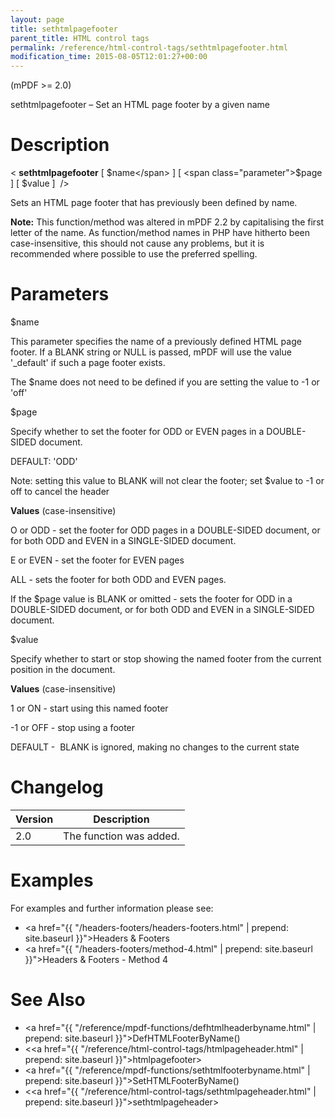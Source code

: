 ```yaml
---
layout: page
title: sethtmlpagefooter
parent_title: HTML control tags
permalink: /reference/html-control-tags/sethtmlpagefooter.html
modification_time: 2015-08-05T12:01:27+00:00
---
```


(mPDF >= 2.0)

sethtmlpagefooter – Set an HTML page footer by a given name

# Description

&lt; **sethtmlpagefooter** 
[ <span class="parameter">$name</span> ]
[ <span class="parameter">$page</span> ] 
[ <span class="parameter">$value</span> ]  /&gt;

Sets an HTML page footer that has previously been defined by name.

<div class="alert alert-info" role="alert">
    <strong>Note:</strong> This function/method was altered in mPDF 2.2 by capitalising the first letter of the name. 
    As function/method names in PHP have hitherto been case-insensitive, this should not cause any problems, but it is 
    recommended where possible to use the preferred spelling.
</div>

# Parameters

<span class="parameter">$name</span>

This parameter specifies the name of a previously defined HTML page footer. If a <span class="smallblock">BLANK</span> 
string or <span class="smallblock">NULL</span> is passed, mPDF will use the value '_default' if such a page footer exists.

The <span class="parameter">$name</span> does not need to be defined if you are setting the value to -1 or 'off'

<span class="parameter">$page</span>

Specify whether to set the footer for <span class="smallblock">ODD</span> or <span class="smallblock">EVEN</span> pages 
in a <span class="smallblock">DOUBLE-SIDED</span> document.

<span class="smallblock">DEFAULT</span>: 'ODD'

Note: setting this value to <span class="smallblock">BLANK</span> will not clear the footer; set 
<span class="parameter">$value</span> to -1 or off to cancel the header

**Values** (case-insensitive)

O or ODD - set the footer for <span class="smallblock">ODD</span> pages in a <span class="smallblock">DOUBLE-SIDED</span> 
document, or for both <span class="smallblock">ODD</span> and <span class="smallblock">EVEN</span> in a 
<span class="smallblock">SINGLE-SIDED</span> document.

E or EVEN - set the footer for <span class="smallblock">EVEN</span> pages

ALL - sets the footer for both <span class="smallblock">ODD</span> and <span class="smallblock">EVEN</span> pages.

If the <span class="parameter">$page</span> value is <span class="smallblock">BLANK</span> or omitted - sets the footer 
for <span class="smallblock">ODD</span> in a <span class="smallblock">DOUBLE-SIDED</span> document, or for both 
<span class="smallblock">ODD</span> and <span class="smallblock">EVEN</span> in a 
<span class="smallblock">SINGLE-SIDED</span> document.

<span class="parameter">$value</span>

Specify whether to start or stop showing the named footer from the current position in the document.

**Values** (case-insensitive)

1 or ON - start using this named footer

-1 or OFF - stop using a footer

<span class="smallblock">DEFAULT</span> -  <span class="smallblock">BLANK</span> is ignored, making no changes to the 
current state

# Changelog

<table class="table"> <thead>
<tr> <th>Version</th><th>Description</th> </tr>
</thead> <tbody>
<tr>
<td>2.0</td>
<td>The function was added.</td>
</tr>
</tbody> </table>

# Examples

For examples and further information please see:

- <a href="{{ "/headers-footers/headers-footers.html" | prepend: site.baseurl }}">Headers &amp; Footers</a>
- <a href="{{ "/headers-footers/method-4.html" | prepend: site.baseurl }}">Headers &amp; Footers - Method 4</a>

# See Also

- <a href="{{ "/reference/mpdf-functions/defhtmlheaderbyname.html" | prepend: site.baseurl }}">DefHTMLFooterByName()</a>
- &lt;<a href="{{ "/reference/html-control-tags/htmlpageheader.html" | prepend: site.baseurl }}">htmlpagefooter</a>&gt;
- <a href="{{ "/reference/mpdf-functions/sethtmlfooterbyname.html" | prepend: site.baseurl }}">SetHTMLFooterByName()</a>
- &lt;<a href="{{ "/reference/html-control-tags/sethtmlpageheader.html" | prepend: site.baseurl }}">sethtmlpageheader</a>&gt;

